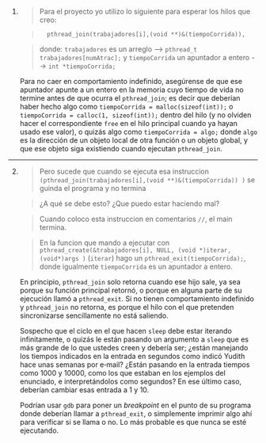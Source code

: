 1.  >   Para el proyecto yo utilizo lo siguiente para esperar los hilos que creo:

    >       pthread_join(trabajadores[i],(void **)&(tiempoCorrida)),

    >   donde: `trabajadores` es un arreglo --> `pthread_t trabajadores[numAtrac];` y `tiempoCorrida` un apuntador a entero --> `int *tiempoCorrida;`

    Para no caer en comportamiento indefinido, asegúrense de que ese apuntador apunte a un entero en la memoria cuyo tiempo de vida no termine antes de que ocurra el `pthread_join`; es decir que deberían haber hecho algo como `tiempoCorrida = malloc(sizeof(int));` o `tiempoCorrida = calloc(1, sizeof(int));` dentro del hilo (y no olviden hacer el correspondiente `free` en el hilo principal cuando ya hayan usado ese valor), o quizás algo como `tiempoCorrida = algo;` donde `algo` es la dirección de un objeto local de otra función o un objeto global, y que ese objeto siga existiendo cuando ejecutan `pthread_join`.



- - -



2.  >   Pero sucede que cuando se ejecuta esa instruccion `(pthread_join(trabajadores[i],(void **)&(tiempoCorrida)) )` se guinda el programa y no termina

    >   ¿A qué se debe esto? ¿Que puedo estar haciendo mal?

    >   Cuando coloco esta instruccion en comentarios `//`, el main termina.

    >   En la funcion que mando a ejecutar con `pthread_create(&trabajadores[i], NULL, (void *)iterar, (void*)args )` (`iterar`) hago un `pthread_exit(tiempoCorrida);`, donde igualmente `tiempoCorrida` es un apuntador a entero.

    En principio, `pthread_join` solo retorna cuando ese hijo sale, ya sea porque su función principal retornó, o porque en alguna parte de su ejecución llamó a `pthread_exit`.  Si no tienen comportamiento indefinido y `pthread_join` no retorna, es porque el hilo con el que pretenden sincronizarse sencillamente no está saliendo.

    Sospecho que el ciclo en el que hacen `sleep` debe estar iterando infinitamente, o quizás le están pasando un argumento a `sleep` que es más grande de lo que ustedes creen y debería ser; ¿están manejando los tiempos indicados en la entrada en segundos como indicó Yudith hace unas semanas por e‐mail?  ¿Están pasando en la entrada tiempos como 1000 y 10000, como los que estaban en los ejemplos del enunciado, e interpretándolos como segundos?  En ese último caso, deberían cambiar esas entrada a 1 y 10.

    Podrían usar `gdb` para poner un *breakpoint* en el punto de su programa donde deberían llamar a `pthread_exit`, o simplemente imprimir algo ahí para verificar si se llama o no.  Lo más probable es que nunca se esté ejecutando.
